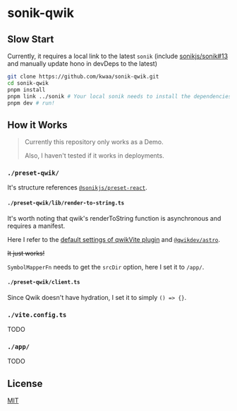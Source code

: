 # sonik-qwik

## Slow Start

Currently, it requires a local link to the latest `sonik` (include [sonikjs/sonik#13](https://github.com/sonikjs/sonik/pull/13) and manually update hono in devDeps to the latest)

```bash
git clone https://github.com/kwaa/sonik-qwik.git
cd sonik-qwik
pnpm install
pnpm link ../sonik # Your local sonik needs to install the dependencies via yarn v1... yes, it's painful.
pnpm dev # run!
```

## How it Works

> Currently this repository only works as a Demo.
> 
> Also, I haven't tested if it works in deployments.

### `./preset-qwik/`

It's structure references [`@sonikjs/preset-react`](https://github.com/sonikjs/monorepo/tree/main/packages/preset-react/src).

#### `./preset-qwik/lib/render-to-string.ts`

It's worth noting that qwik's renderToString function is asynchronous and requires a manifest.

Here I refer to the [default settings of qwikVite plugin](https://github.com/BuilderIO/qwik/blob/80d0a6906a9c7c9314932b3b744921bc9bc5b6de/packages/qwik/src/optimizer/src/plugins/vite-server.ts#L131-L156) and [`@qwikdev/astro`](https://github.com/QwikDev/astro/blob/74405b9acd995f123607c4879ab80a2a8e368c34/libs/qwikdev-astro/server.ts#L63-L82).

~~It just works!~~

`SymbolMapperFn` needs to get the `srcDir` option, here I set it to `/app/`.

#### `./preset-qwik/client.ts`

Since Qwik doesn't have hydration, I set it to simply `() => {}`.

### `./vite.config.ts`

TODO

### `./app/`

TODO

## License

[MIT](LICENSE.md)
